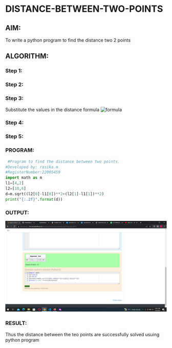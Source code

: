 # DISTANCE-BETWEEN-TWO-POINTS

## AIM:
To write a python program to find the distance two 2 points
## ALGORITHM:
### Step 1: 
### Step 2: 
### Step 3: 
Substitute the values in the distance formula  ![formula](/formula.jpg)

### Step 4: 
### Step 5: 


### PROGRAM:
 ```python
  #Program to find the distance between two points.
#Developed by: rasika.m
#RegisterNumber:22005459
import math as m
l1=[4,2]
l2=[10,6]
d=m.sqrt((l2[0]-l1[0])**2+(l2[1]-l1[1])**2)
print("{:.2f}".format(d))
```

### OUTPUT:
![output](D.png)

### RESULT:
Thus the distance between the teo points are successfully solved usuing python program
